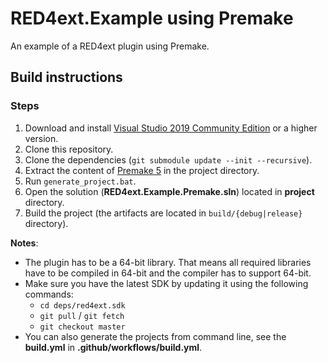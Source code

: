 # RED4ext.Example using Premake

An example of a RED4ext plugin using Premake.

## Build instructions

### Steps

1. Download and install [Visual Studio 2019 Community Edition](https://www.visualstudio.com/) or a higher version.
2. Clone this repository.
3. Clone the dependencies (`git submodule update --init --recursive`).
4. Extract the content of [Premake 5](https://github.com/premake/premake-core/releases) in the project directory.
5. Run `generate_project.bat`.
6. Open the solution (**RED4ext.Example.Premake.sln**) located in **project** directory.
7. Build the project (the artifacts are located in `build/{debug|release}` directory).

**Notes**:

* The plugin has to be a 64-bit library. That means all required libraries have to be compiled in 64-bit and the compiler has to support 64-bit.
* Make sure you have the latest SDK by updating it using the following commands:
  * `cd deps/red4ext.sdk`
  * `git pull` / `git fetch`
  * `git checkout master`
* You can also generate the projects from command line, see the **build.yml** in **.github/workflows/build.yml**.
